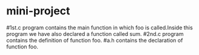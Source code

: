 # mini-project
#1st.c program contains the main function in which foo is called.Inside this program we have also declared a function called sum.
#2nd.c program contains the definition  of function foo.
#a.h  contains the declaration of function foo.
